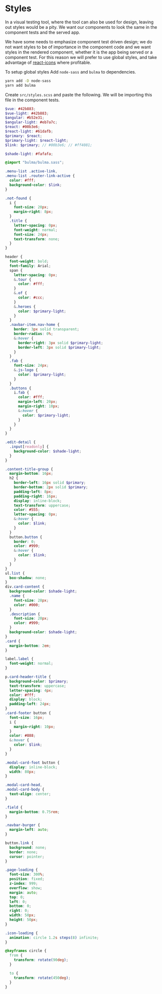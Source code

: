 # Styles

In a visual testing tool, where the tool can also be used for design, leaving out styles would be a pity. We want our components to look the same in the component tests and the served app.

We have some needs to emphasize component test driven design; we do not want styles to be of importance in the component code and we want styles in the rendered component, whether it is the app being served or a component test. For this reason we will prefer to use global styles, and take advantage of [react-icons](https://react-icons.github.io/react-icons) where profitable.

To setup global styles Add `node-sass` and `bulma` to dependencies.

```bash
yarn add -D node-sass
yarn add bulma
```

Create `src/styles.scss` and paste the following. We will be importing this file in the component tests.

```scss
$vue: #42b883;
$vue-light: #42b883;
$angular: #b52e31;
$angular-light: #eb7a7c;
$react: #00b3e6;
$react-light: #61dafb;
$primary: $react;
$primary-light: $react-light;
$link: $primary; // #00b3e6; // #ff4081;

$shade-light: #fafafa;

@import "bulma/bulma.sass";

.menu-list .active-link,
.menu-list .router-link-active {
  color: #fff;
  background-color: $link;
}

.not-found {
  i {
    font-size: 20px;
    margin-right: 8px;
  }
  .title {
    letter-spacing: 0px;
    font-weight: normal;
    font-size: 24px;
    text-transform: none;
  }
}

header {
  font-weight: bold;
  font-family: Arial;
  span {
    letter-spacing: 0px;
    &.tour {
      color: #fff;
    }
    &.of {
      color: #ccc;
    }
    &.heroes {
      color: $primary-light;
    }
  }
  .navbar-item.nav-home {
    border: 3px solid transparent;
    border-radius: 0%;
    &:hover {
      border-right: 3px solid $primary-light;
      border-left: 3px solid $primary-light;
    }
  }
  .fab {
    font-size: 24px;
    &.js-logo {
      color: $primary-light;
    }
  }
  .buttons {
    i.fab {
      color: #fff;
      margin-left: 20px;
      margin-right: 10px;
      &:hover {
        color: $primary-light;
      }
    }
  }
}

.edit-detail {
  .input[readonly] {
    background-color: $shade-light;
  }
}

.content-title-group {
  margin-bottom: 16px;
  h2 {
    border-left: 16px solid $primary;
    border-bottom: 2px solid $primary;
    padding-left: 8px;
    padding-right: 16px;
    display: inline-block;
    text-transform: uppercase;
    color: #555;
    letter-spacing: 0px;
    &:hover {
      color: $link;
    }
  }
  button.button {
    border: 0;
    color: #999;
    &:hover {
      color: $link;
    }
  }
}
ul.list {
  box-shadow: none;
}
div.card-content {
  background-color: $shade-light;
  .name {
    font-size: 28px;
    color: #000;
  }
  .description {
    font-size: 20px;
    color: #999;
  }
  background-color: $shade-light;
}
.card {
  margin-bottom: 2em;
}

label.label {
  font-weight: normal;
}

p.card-header-title {
  background-color: $primary;
  text-transform: uppercase;
  letter-spacing: 4px;
  color: #fff;
  display: block;
  padding-left: 24px;
}
.card-footer button {
  font-size: 16px;
  i {
    margin-right: 10px;
  }
  color: #888;
  &:hover {
    color: $link;
  }
}

.modal-card-foot button {
  display: inline-block;
  width: 80px;
}

.modal-card-head,
.modal-card-body {
  text-align: center;
}

.field {
  margin-bottom: 0.75rem;
}

.navbar-burger {
  margin-left: auto;
}

button.link {
  background: none;
  border: none;
  cursor: pointer;
}

.page-loading {
  font-size: 300%;
  position: fixed;
  z-index: 999;
  overflow: show;
  margin: auto;
  top: 0;
  left: 0;
  bottom: 0;
  right: 0;
  width: 50px;
  height: 50px;
}

.icon-loading {
  animation: circle 1.2s steps(8) infinite;
}

@keyframes circle {
  from {
    transform: rotate(90deg);
  }

  to {
    transform: rotate(450deg);
  }
}
```
